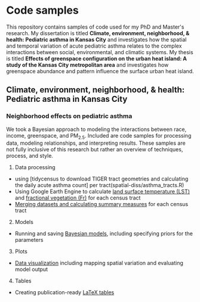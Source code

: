 # Code samples

This repository contains samples of code used for my PhD and Master's research. My dissertation is titled **Climate, environment, neighborhood, & health: Pediatric asthma in Kansas City** and investigates how the spatial and temporal variation of acute pediatric asthma relates to the complex interactions between social, environmental, and climatic systems. My thesis is titled **Effects of greenspace configuration on the urban heat island: A study of the Kansas City metropolitan area** and investigates how greenspace abundance and pattern influence the surface urban heat island.

## Climate, environment, neighborhood, & health: Pediatric asthma in Kansas City

### Neighborhood effects on pediatric asthma

We took a Bayesian approach to modeling the interactions between race, income, greenspace, and PM<sub>2.5</sub>. Included are code samples for processing data, modeling relationships, and interpreting results. These samples are not fully inclusive of this research but rather an overview of techniques, process, and style.

1. Data processing
  - using [tidycensus to download TIGER tract geometries and calculating the daily acute asthma count] per tract(spatial-diss/asthma_tracts.R)
  - Using Google Earth Engine to calculate [land surface temperature (LST)](spatial-diss/daily_LST_tracts.R) and [fractional vegetation (Fr)](spatial-diss/daily_Fr_tracts.R) for each census tract
  - [Merging datasets and calculating summary measures](spatial-diss/data_merge.R) for each census tract

2. Models
  - Running and saving [Bayesian models](spatial-diss/models.R), including specifying priors for the parameters
  
3. Plots
  - [Data visualization](spatial-diss/plots.R) including mapping spatial variation and evaluating model output

4. Tables
  - Creating publication-ready [LaTeX tables](spatial-diss/tables.R)



